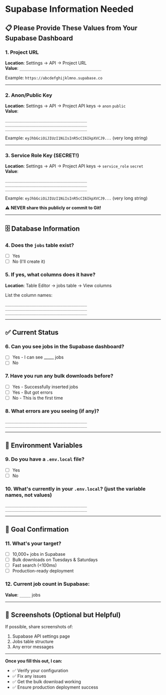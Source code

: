 # Supabase Information Needed

## 📋 Please Provide These Values from Your Supabase Dashboard

### 1. Project URL
**Location**: Settings → API → Project URL  
**Value**: `_____________________________________`

Example: `https://abcdefghijklmno.supabase.co`

---

### 2. Anon/Public Key
**Location**: Settings → API → Project API keys → `anon` `public`  
**Value**: 
```
_____________________________________
_____________________________________
_____________________________________
```

Example: `eyJhbGciOiJIUzI1NiIsInR5cCI6IkpXVCJ9...` (very long string)

---

### 3. Service Role Key (SECRET!)
**Location**: Settings → API → Project API keys → `service_role` `secret`  
**Value**: 
```
_____________________________________
_____________________________________
_____________________________________
```

Example: `eyJhbGciOiJIUzI1NiIsInR5cCI6IkpXVCJ9...` (very long string)

⚠️ **NEVER share this publicly or commit to Git!**

---

## 🗄️ Database Information

### 4. Does the `jobs` table exist?
- [ ] Yes
- [ ] No (I'll create it)

### 5. If yes, what columns does it have?
**Location**: Table Editor → jobs table → View columns

List the column names:
```
_____________________________________
_____________________________________
_____________________________________
```

---

## ✅ Current Status

### 6. Can you see jobs in the Supabase dashboard?
- [ ] Yes - I can see _____ jobs
- [ ] No

### 7. Have you run any bulk downloads before?
- [ ] Yes - Successfully inserted jobs
- [ ] Yes - But got errors
- [ ] No - This is the first time

### 8. What errors are you seeing (if any)?
```
_____________________________________
_____________________________________
```

---

## 🔧 Environment Variables

### 9. Do you have a `.env.local` file?
- [ ] Yes
- [ ] No

### 10. What's currently in your `.env.local`? (just the variable names, not values)
```
_____________________________________
_____________________________________
```

---

## 🎯 Goal Confirmation

### 11. What's your target?
- [ ] 10,000+ jobs in Supabase
- [ ] Bulk downloads on Tuesdays & Saturdays
- [ ] Fast search (<100ms)
- [ ] Production-ready deployment

### 12. Current job count in Supabase:
**Value**: `_____` jobs

---

## 📸 Screenshots (Optional but Helpful)

If possible, share screenshots of:
1. Supabase API settings page
2. Jobs table structure
3. Any error messages

---

**Once you fill this out, I can:**
- ✅ Verify your configuration
- ✅ Fix any issues
- ✅ Get the bulk download working
- ✅ Ensure production deployment success
